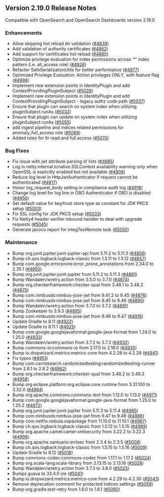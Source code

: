 ## Version 2.19.0 Release Notes

Compatible with OpenSearch and OpenSearch Dashboards version 2.19.0

### Enhancements
* Allow skipping hot reload dn validation ([#4839](https://github.com/opensearch-project/security/pull/4839))
* Add validation of authority certificates ([#4862](https://github.com/opensearch-project/security/pull/4862))
* Add support for certificates hot reload ([#4880](https://github.com/opensearch-project/security/pull/4880))
* Optimize privilege evaluation for index permissions across '*' index pattern (i.e. all_access role) ([#4926](https://github.com/opensearch-project/security/pull/4926))
* Refactor SafeSerializationUtils for better performance ([#4977](https://github.com/opensearch-project/security/pull/4977))
* Optimized Privilege Evaluation: Action privileges ONLY, with feature flag ([#4998](https://github.com/opensearch-project/security/pull/4998))
* Implement new extension points in IdentityPlugin and add ContextProvidingPluginSubject ([#5028](https://github.com/opensearch-project/security/pull/5028))
* Implement new extension points in IdentityPlugin and add ContextProvidingPluginSubject - legacy authz code path ([#5037](https://github.com/opensearch-project/security/pull/5037))
* Ensure that plugin can search on system index when utilizing pluginSubject.runAs ([#5032](https://github.com/opensearch-project/security/pull/5032))
* Ensure that plugin can update on system index when utilizing pluginSubject.runAs ([#5055](https://github.com/opensearch-project/security/pull/5055))
* add ingest pipeline and indices related permissions for anomaly_full_access role ([#5069](https://github.com/opensearch-project/security/pull/5069))
* Added roles for ltr read and full access ([#5070](https://github.com/opensearch-project/security/pull/5070))

### Bug Fixes
* Fix issue with jwt attribute parsing of lists ([#4885](https://github.com/opensearch-project/security/pull/4885))
* Log io.netty.internal.tcnative.SSLContext availability warning only when OpenSSL is explicitly enabled but not available ([#4906](https://github.com/opensearch-project/security/pull/4906))
* Reduce log level in HttpJwtAuthenticator if request cannot be authenticated ([#4917](https://github.com/opensearch-project/security/pull/4917))
* Honor log_request_body setting in compliance audit log ([#4918](https://github.com/opensearch-project/security/pull/4918))
* Change log level for log line in OBO Authenticator if OBO is disabled ([#4956](https://github.com/opensearch-project/security/pull/4956))
* Set default value for key/trust store type as constant for JDK PKCS setup ([#5003](https://github.com/opensearch-project/security/pull/5003))
* Fix SSL config for JDK PKCS setup ([#5033](https://github.com/opensearch-project/security/pull/5033))
* Fix Netty4 header verifier inbound handler to deal with upgrade requests ([#5045](https://github.com/opensearch-project/security/pull/5045))
* Generate jacoco report for integTestRemote task ([#5050](https://github.com/opensearch-project/security/pull/5050))

### Maintenance
* Bump org.junit.jupiter:junit-jupiter-api from 5.11.2 to 5.11.3 ([#4856](https://github.com/opensearch-project/security/pull/4856))
* Bump ch.qos.logback:logback-classic from 1.5.11 to 1.5.12 ([#4857](https://github.com/opensearch-project/security/pull/4857))
* Bump com.google.errorprone:error_prone_annotations from 2.34.0 to 2.35.1 ([#4850](https://github.com/opensearch-project/security/pull/4850))
* Bump org.junit.jupiter:junit-jupiter from 5.11.2 to 5.11.3 ([#4861](https://github.com/opensearch-project/security/pull/4861))
* Bump Wandalen/wretry.action from 3.5.0 to 3.7.0 ([#4874](https://github.com/opensearch-project/security/pull/4874))
* Bump org.checkerframework:checker-qual from 3.48.1 to 3.48.2 ([#4875](https://github.com/opensearch-project/security/pull/4875))
* Bump com.nimbusds:nimbus-jose-jwt from 9.41.2 to 9.45 ([#4876](https://github.com/opensearch-project/security/pull/4876))
* Bump com.nimbusds:nimbus-jose-jwt from 9.45 to 9.46 ([#4890](https://github.com/opensearch-project/security/pull/4890))
* Bump Wandalen/wretry.action from 3.7.0 to 3.7.2 ([#4891](https://github.com/opensearch-project/security/pull/4891))
* Bump Zookeeper to 3.9.3 ([#4895](https://github.com/opensearch-project/security/pull/4895))
* Bump com.nimbusds:nimbus-jose-jwt from 9.46 to 9.47 ([#4916](https://github.com/opensearch-project/security/pull/4916))
* Update Gradle to 8.11 ([#4922](https://github.com/opensearch-project/security/pull/4922))
* Update Gradle to 8.11.1 ([#4925](https://github.com/opensearch-project/security/pull/4925))
* Bump com.google.googlejavaformat:google-java-format from 1.24.0 to 1.25.0 ([#4933](https://github.com/opensearch-project/security/pull/4933))
* Bump Wandalen/wretry.action from 3.7.2 to 3.7.3 ([#4932](https://github.com/opensearch-project/security/pull/4932))
* Bump commons-io:commons-io from 2.17.0 to 2.18.0 ([#4935](https://github.com/opensearch-project/security/pull/4935))
* Bump io.dropwizard.metrics:metrics-core from 4.2.28 to 4.2.29 ([#4941](https://github.com/opensearch-project/security/pull/4941))
* Fix typos ([#4951](https://github.com/opensearch-project/security/pull/4951))
* Bump com.carrotsearch.randomizedtesting:randomizedtesting-runner from 2.8.1 to 2.8.2 ([#4962](https://github.com/opensearch-project/security/pull/4962))
* Bump org.checkerframework:checker-qual from 3.48.2 to 3.48.3 ([#4958](https://github.com/opensearch-project/security/pull/4958))
* Bump org.eclipse.platform:org.eclipse.core.runtime from 3.31.100 to 3.32.0 ([#4964](https://github.com/opensearch-project/security/pull/4964))
* Bump org.apache.commons:commons-text from 1.12.0 to 1.13.0 ([#4971](https://github.com/opensearch-project/security/pull/4971))
* Bump com.google.googlejavaformat:google-java-format from 1.25.0 to 1.25.2 ([#4972](https://github.com/opensearch-project/security/pull/4972))
* Bump org.junit.jupiter:junit-jupiter from 5.11.3 to 5.11.4 ([#4985](https://github.com/opensearch-project/security/pull/4985))
* Bump com.nimbusds:nimbus-jose-jwt from 9.47 to 9.48 ([#4986](https://github.com/opensearch-project/security/pull/4986))
* Bump com.netflix.nebula.ospackage from 11.10.0 to 11.10.1 ([#4987](https://github.com/opensearch-project/security/pull/4987))
* Bump ch.qos.logback:logback-classic from 1.5.12 to 1.5.15 ([#4989](https://github.com/opensearch-project/security/pull/4989))
* Bump org.apache.camel:camel-xmlsecurity from 3.22.2 to 3.22.3 ([#4996](https://github.com/opensearch-project/security/pull/4996))
* Bump org.apache.santuario:xmlsec from 2.3.4 to 2.3.5 ([#5008](https://github.com/opensearch-project/security/pull/5008))
* Bump ch.qos.logback:logback-classic from 1.5.15 to 1.5.16 ([#5009](https://github.com/opensearch-project/security/pull/5009))
* Update Gradle to 8.12 ([#5018](https://github.com/opensearch-project/security/pull/5018))
* Bump commons-codec:commons-codec from 1.17.1 to 1.17.2 ([#5024](https://github.com/opensearch-project/security/pull/5024))
* Bump org.scala-lang:scala-library from 2.13.15 to 2.13.16 ([#5026](https://github.com/opensearch-project/security/pull/5026))
* Bump Wandalen/wretry.action from 3.7.3 to 3.8.0 ([#5025](https://github.com/opensearch-project/security/pull/5025))
* Bumps guava to 33.4.0-jre ([#5041](https://github.com/opensearch-project/security/pull/5041))
* Bump io.dropwizard.metrics:metrics-core from 4.2.29 to 4.2.30 ([#5043](https://github.com/opensearch-project/security/pull/5043))
* Remove deprecation comment for protected indices settings ([#5059](https://github.com/opensearch-project/security/pull/5059))
* Bump org.gradle.test-retry from 1.6.0 to 1.6.1 ([#5060](https://github.com/opensearch-project/security/pull/5060))
